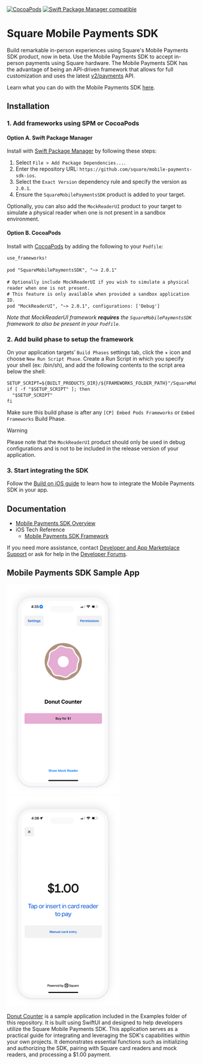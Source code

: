 [![CocoaPods](https://img.shields.io/cocoapods/v/SquareMobilePaymentsSDK)](https://github.com/CocoaPods/CocoaPods)
[![Swift Package Manager compatible](https://img.shields.io/badge/Swift%20Package%20Manager-compatible-4BC51D.svg?style=flat)](https://github.com/apple/swift-package-manager)

# Square Mobile Payments SDK

Build remarkable in-person experiences using Square's Mobile Payments SDK product, now in beta. Use the Mobile Payments SDK to accept in-person payments using Square hardware. The Mobile Payments SDK has the advantage of being an API-driven framework that allows for full customization and uses the latest [v2/payments](https://developer.squareup.com/explorer/square/payments-api/list-payments) API.

Learn what you can do with the Mobile Payments SDK [here](https://developer.squareup.com/docs/mobile-payments-sdk).

## Installation

### 1. Add frameworks using SPM or CocoaPods

#### Option A. Swift Package Manager

Install with [Swift Package Manager](https://www.swift.org/documentation/package-manager/) by following these steps:

1. Select `File > Add Package Dependencies...`.
2. Enter the repository URL: `https://github.com/square/mobile-payments-sdk-ios`.
3. Select the `Exact Version` dependency rule and specify the version as `2.0.1`.
4. Ensure the `SquareMobilePaymentsSDK` product is added to your target.

Optionally, you can also add the `MockReaderUI` product to your target to simulate a physical reader when one is not present in a sandbox environment.

#### Option B. CocoaPods

Install with [CocoaPods](http://cocoapods.org/) by adding the following to your `Podfile`:

```
use_frameworks!

pod "SquareMobilePaymentsSDK", "~> 2.0.1"

# Optionally include MockReaderUI if you wish to simulate a physical reader when one is not present.
# This feature is only available when provided a sandbox application ID.
pod "MockReaderUI", "~> 2.0.1", configurations: ['Debug']
```
_Note that MockReaderUI framework **requires** the `SquareMobilePaymentsSDK` framework to also be present in your `Podfile`._

### 2. Add build phase to setup the framework

On your application targets’ `Build Phases` settings tab, click the + icon and choose `New Run Script Phase`. Create a Run Script in which you specify your shell (ex: /bin/sh), and add the following contents to the script area below the shell:
```
SETUP_SCRIPT=${BUILT_PRODUCTS_DIR}/${FRAMEWORKS_FOLDER_PATH}"/SquareMobilePaymentsSDK.framework/setup"
if [ -f "$SETUP_SCRIPT" ]; then
  "$SETUP_SCRIPT"
fi
```

Make sure this build phase is after any `[CP] Embed Pods Frameworks` or `Embed Frameworks` Build Phase.

> [!WARNING]
> Please note that the `MockReaderUI` product should only be used in debug configurations and is not to be included in the release version of your application.

### 3. Start integrating the SDK

Follow the [Build on iOS guide](https://developer.squareup.com/docs/mobile-payments-sdk/ios#3-initialize-the-mobile-payments-sdk) to learn how to integrate the Mobile Payments SDK in your app.

## Documentation
* [Mobile Payments SDK Overview](https://developer.squareup.com/docs/mobile-payments-sdk)
* iOS Tech Reference
	* [Mobile Payments SDK Framework](https://developer.squareup.com/docs/sdk/mobile-payments/ios)

If you need more assistance, contact [Developer and App Marketplace Support](https://squareup.com/help/us/en/contact?panel=BF53A9C8EF68) or ask for help in the [Developer Forums](https://developer.squareup.com/forums/).

## Mobile Payments SDK Sample App
<img src="./Images/donut-counter-home.png" width="300"/> <img src="./Images/donut-counter-take-payment.png" width="300"/>

[Donut Counter](Example/) is a sample application included in the Examples folder of this repository. It is built using SwiftUI and designed to help developers utilize the Square Mobile Payments SDK. This application serves as a practical guide for integrating and leveraging the SDK's capabilities within your own projects. It demonstrates essential functions such as initializing and authorizing the SDK, pairing with Square card readers and mock readers, and processing a $1.00 payment.
